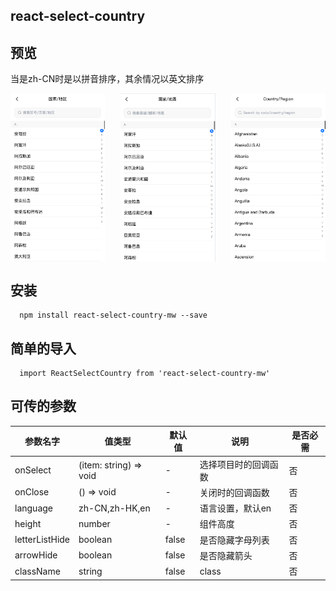## react-select-country

## 预览
当是zh-CN时是以拼音排序，其余情况以英文排序

<div style="display: flex; justify-content: space-between;">
  <img src="image-2.png" alt="alt text" style="width: 30%;"/>
  <img src="image-1.png" alt="alt text" style="width: 30%;"/>
  <img src="image.png" alt="alt text" style="width: 30%;"/>
</div>

## 安装
```
  npm install react-select-country-mw --save
```

## 简单的导入
```
  import ReactSelectCountry from 'react-select-country-mw'
```

## 可传的参数
| 参数名字 | 值类型 | 默认值 | 说明 | 是否必需 |
|---------|---------|--------|------|----------|
| onSelect | (item: string) => void | - | 选择项目时的回调函数 | 否 |
| onClose | () => void | - | 关闭时的回调函数 | 否 |
| language | zh-CN,zh-HK,en | - | 语言设置，默认en | 否 |
| height | number | - | 组件高度 | 否 |
| letterListHide | boolean | false | 是否隐藏字母列表 | 否 |
| arrowHide | boolean | false | 是否隐藏箭头 | 否 |
| className | string | false | class | 否 |
